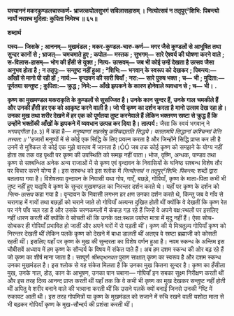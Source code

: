 **यस्याननं मकरकुण्डलचारुकर्ण-** **भ्राजत्कपोलसुभगं सविलासहासम् ।** **नित्योत्सवं न ततृपुर्²शिभि: पिबन्त्यो** **नार्यो नराश्च मुदिता: कुपिता निमेश्च ॥ ६५॥** 

**शब्दार्थ** 

**यस्य—** **जिसके** **; आननम्—** **मुखमंडल** **; मकर-कुण्डल-चारु-कर्ण—** **मगर जैसे कुण्डलों से आभूषित तथा सुन्दर कानों से** **; भ्राजत्—** **चमचमाते हुए** **; कपोल—** **मस्तक** **; सुभगम्—** **सारे ऐश्वर्य की घोषणा करने वाले** **; स-विलास-हासम्—** **भोग की हँसी से युक्त** **; नित्य-** **उत्सवम्—** **जब भी कोई उन्हें देखता है उत्सव जैसा अनुभव होता है** **; न ततृपु:—** **सन्तुष्ट नहीं हुआ** **; ²शिभि:—** **भगवान् के स्वरूप को** **देखकर** **; पिबन्त्य:—** **आँखों से मानो पी रही हों** **; नार्य:—** **वृन्दावन की सारी षियाँ** **; नरा:—** **सारे पुरुष भक्त** **; च—** **भी** **; मुदिता:—** **पूर्णतया सन्तुष्ट** **; कुपिता:—** **क्रुद्ध** **; निमे:—** **आँखे झपकने के कारण होनेवाले व्यवधान से** **; च—** **भी।** **.** 

**कृष्ण का मुखमण्डल मकराकृति के कुण्डलों से सुसज्जित है। उनके कान सुन्दर हैं, उनके गाल** **चमकीले हैं और उनकी हँसी हर एक को आकृष्ट करने वाली है। जो भी कृष्ण का दर्शन करता है** **मानो उत्सव देख रहा हो। उनका मुख तथा शरीर देखने में हर एक को पूर्णतया तुष्ट करनेवाले हैं** **लेकिन भक्तगण स्रष्टा से क्रुद्ध हैं कि उन्होंने भक्तोंकी आँखों के झपकने में व्यवधान उत्पन्न कर दिया** **है।** **तात्पर्य :** जैसा कि स्वयं भगवान् ने *भगवद्गीता* (७.३) में कहा है— *मनुष्याणां सहस्रेषु कश्चिद्यतति सिद्धये।* *यततामपि सिद्धानां कश्चिन्मां वेत्ति तत्त्वत:॥* ''हजारों मनुष्यों में से कोई एक सिद्धि के लिए प्रयत्न करता है और जिन्होंने सिद्धि प्राप्त कर ली है उनमें से मुश्किल से कोई एक मुझे वास्तव में जानता है।ÓÓ जब तक कोई कृष्ण को समझने के योग्य नहीं होता तब तक वह पृथ्वी पर कृष्ण की उपस्थिति को समझ नहीं पाता। भोज, वृष्णि, अन्धक, पाण्डव तथा कृष्ण से सश्बन्धित अनेक अन्य राजाओं में से कृष्ण एवं वृन्दावन के निवासियों के घनिष्ठ सश्बन्ध विशेष तौर पर विचार करने योग्य हैं। इस सश्बन्ध को इस श्लोक में *नित्योत्सवं न ततृपुर्²शिभि: पिबन्त्य:* शब्दों द्वारा बतलाया गया है। विशेषतया वृन्दावन के निवासी यथा गोप, गाएँ, बछड़े, गोपियाँ, कृष्ण के माता-पिता कभी भी तुष्ट नहीं हुए यद्यपि वे कृष्ण के सुन्दर मुखमण्डल का निरन्तर दर्शन करते थे। यहाँ पर कृष्ण के दर्शन को *नित्य-उत्सव* कहा गया है। वृन्दावन के निवासी लगभग हर क्षण उनका दर्शन करते थे, किन्तु जब वे गाँव से चरागाह में गायों तथा बछड़ों को चराने जाते तो गोपियाँ अत्यन्त दुखित होती थीं क्योंकि वे देखतीं कि कृष्ण रेत पर नंगे पाँव चल रहा है और उसके चरणकमलों में कंकड़ गड़ रहे हैं जिन्हें वे अपने वक्ष:स्थलों पर इसलिए नहीं धारण करती थीं क्योंकि वे सोचती थी कि उनके वक्ष:स्थल पर्याप्त मात्रा में मृदु नहीं हैं। ऐसा सोच-सोचकर ही गोपियाँ प्रभावित हो जातीं और अपने घरों में रो पड़ती थीं। कृष्ण की ये मित्रतुल्य गोपियाँ कृष्ण को निरन्तर देखती थीं लेकिन पलकें कृष्ण को देखने में बाधा डालती थीं अतएव वे स्रष्टा ब्रह्माजी को कोसती रहती थीं। इसलिए यहाँ पर कृष्ण के मुख की सुन्दरता का विशेष वर्णन हुआ है। नवम स्कन्ध के अन्तिम इस चौबीसवें अध्याय में हम कृष्ण के सौन्दर्य के विषय में संकेत पाते हैं। अब हम दशम स्कन्ध की ओर बढ़ रहे हैं जो कृष्ण का शीर्ष माना जाता है। सश्पूर्ण *श्रीमद्भागवत* पुराण साक्षात् कृष्ण का स्वरूप है और दशम स्कन्ध उनका मुखमंडल है। इस श्लोक से यह संकेत मिलता है कि उनका मुख कितना सुन्दर है। कृष्ण का हँसीला मुख, उनके गाल, होठ, कान के आभूषण, उनका पान चबाना— गोपियाँ इन सबका सूक्ष्म निरीक्षण करती थीं और इस तरह दिव्य आनन्द प्राप्त करती थीं यहाँ तक कि वे कभी भी कृष्ण का मुख देखकर सन्तुष्ट नहीं होती थीं अपितु वे शरीर बनाने वाले की भत्र्सना करती थीं कि उसने पलकें क्यों बनाईं जिनसे उनकी ²ष्टि में रुकावट आती थी। इस तरह गोपमित्रों या कृष्ण के मुखमंडल को सजाने में रुचि रखने वाली यशोदा माता से भी बढ़कर गोपियाँ कृष्ण के मुख-सौन्दर्य की प्रशंसा करती थीं।  
